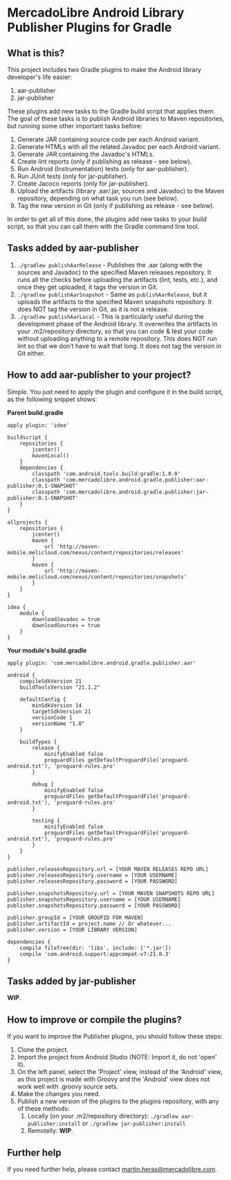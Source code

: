 MercadoLibre Android Library Publisher Plugins for Gradle
==============================

## What is this?
This project includes two Gradle plugins to make the Android library developer's life easier:

1. aar-publisher
2. jar-publisher

These plugins add new tasks to the Gradle build script that applies them. The goal of these tasks is to publish Android libraries to Maven repositories, but running some other important tasks before:

1. Generate JAR containing source code per each Android variant.
2. Generate HTMLs with all the related Javadoc per each Android variant.
3. Generate JAR containing the Javadoc's HTMLs.
4. Create lint reports (only if publishing as release - see below).
5. Run Android (Instrumentation) tests (only for aar-publisher).
6. Run JUnit tests (only for jar-publisher).
7. Create Jacoco reports (only for jar-publisher).
8. Upload the artifacts (library .aar/.jar, sources and Javadoc) to the Maven repository, depending on what task you run (see below).
9. Tag the new version in Git (only if publishing as release - see below).

In order to get all of this done, the plugins add new tasks to your build script, so that you can call them with the Gradle command line tool.

## Tasks added by aar-publisher

1. `./gradlew publishAarRelease` - Publishes the .aar (along with the sources and Javadoc) to the specified Maven releases repository. It runs all the checks before uploading the artifacts (lint, tests, etc.), and once they get uploaded, it tags the version in Git.
2. `./gradlew publishAarSnapshot` - Same as `publishAarRelease`, but it uploads the artifacts to the specified Maven snapshots repository. It does NOT tag the version in Git, as it is not a release.
3. `./gradlew publishAarLocal` - This is particularly useful during the development phase of the Android library. It overwrites the artifacts in your .m2/repository directory, so that you can code & test your code without uploading anything to a remote repository. This does NOT run lint so that we don't have to wait that long. It does not tag the version in Git either.

## How to add aar-publisher to your project?

Simple. You just need to apply the plugin and configure it in the build script, as the following snippet shows:

**Parent build.gradle**

    apply plugin: 'idea'

    buildscript {
    	repositories {
        	jcenter()
        	mavenLocal()
    	}
    	dependencies {
        	classpath 'com.android.tools.build:gradle:1.0.0'
        	classpath 'com.mercadolibre.android.gradle.publisher:aar-publisher:0.1-SNAPSHOT'
        	classpath 'com.mercadolibre.android.gradle.publisher:jar-publisher:0.1-SNAPSHOT'
    	}
 	}
    
	allprojects {
    	repositories {
        	jcenter()
        	maven {
            	url 'http://maven-mobile.melicloud.com/nexus/content/repositories/releases'
            }
        	maven {
            	url 'http://maven-mobile.melicloud.com/nexus/content/repositories/snapshots'
            }
    	}
	}

	idea {
    	module {
        	downloadJavadoc = true
        	downloadSources = true
    	}
	}

**Your module's build.gradle**

    apply plugin: 'com.mercadolibre.android.gradle.publisher.aar'

    android {
        compileSdkVersion 21
        buildToolsVersion "21.1.2"

        defaultConfig {
            minSdkVersion 14
            targetSdkVersion 21
            versionCode 1
            versionName "1.0"
        }

        buildTypes {
        	release {
            	minifyEnabled false
            	proguardFiles getDefaultProguardFile('proguard-android.txt'), 'proguard-rules.pro'
        	}

        	debug {
            	minifyEnabled false
            	proguardFiles getDefaultProguardFile('proguard-android.txt'), 'proguard-rules.pro'
        	}

        	testing {
            	minifyEnabled false
            	proguardFiles getDefaultProguardFile('proguard-android.txt'), 'proguard-rules.pro'
        	}
    	}
	}

	publisher.releasesRepository.url = [YOUR MAVEN RELEASES REPO URL]
	publisher.releasesRepository.username = [YOUR USERNAME]
	publisher.releasesRepository.password = [YOUR PASSWORD]

	publisher.snapshotsRepository.url = [YOUR MAVEN SNAPSHOTS REPO URL]
	publisher.snapshotsRepository.username = [YOUR USERNAME]
	publisher.snapshotsRepository.password = [YOUR PASSWORD]

	publisher.groupId = [YOUR GROUPID FOR MAVEN]
	publisher.artifactId = project.name // Or whatever...
	publisher.version = [YOUR LIBRARY VERSION]

    dependencies {
    	compile fileTree(dir: 'libs', include: ['*.jar'])
    	compile 'com.android.support:appcompat-v7:21.0.3'
    }

## Tasks added by jar-publisher
**WIP**.

## How to improve or compile the plugins?
If you want to improve the Publisher plugins, you should follow these steps:

1. Clone the project.
2. Import the project from Android Studio (NOTE: Import it, do not 'open' it).
3. On the left panel, select the 'Project' view, instead of the 'Android' view, as this project is made with Groovy and the 'Android' view does not work well with .groovy source sets.
4. Make the changes you need.
5. Publish a new version of the plugins to the plugins repository, with any of these methods:
    1. Locally (on your .m2/repository directory): `./gradlew aar-publisher:install` or `./gradlew jar-publisher:install`
    2. Remotelly: **WIP**.

## Further help
If you need further help, please contact [martin.heras@mercadolibre.com](mailto:martin.heras@mercadolibre.com).
